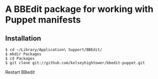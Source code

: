 # A BBEdit package for working with Puppet manifests

## Installation

    $ cd ~/Library/Application\ Support/BBEdit/
    $ mkdir Packages
    $ cd Packages
    $ git clone git://github.com/kelseyhightower/bbedit-puppet.git

Restart BBedit
